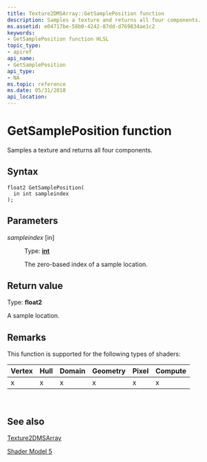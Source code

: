 ```yaml
---
title: Texture2DMSArray::GetSamplePosition function
description: Samples a texture and returns all four components.
ms.assetid: e04717be-58b0-4242-87dd-d769834ae1c2
keywords:
- GetSamplePosition function HLSL
topic_type:
- apiref
api_name:
- GetSamplePosition
api_type:
- NA
ms.topic: reference
ms.date: 05/31/2018
api_location: 
---
```


# GetSamplePosition function

Samples a texture and returns all four components.

## Syntax

``` syntax
float2 GetSamplePosition(
  in int sampleindex
);
```

## Parameters

<dl> <dt>

*sampleindex* \[in\]
</dt> <dd>

Type: **[**int**](/windows/desktop/WinProg/windows-data-types)**

The zero-based index of a sample location.

</dd> </dl>

## Return value

Type: **float2**

A sample location.

## Remarks

This function is supported for the following types of shaders:



| Vertex | Hull | Domain | Geometry | Pixel | Compute |
|--------|------|--------|----------|-------|---------|
| x      | x    | x      | x        | x     | x       |



 

## See also

<dl> <dt>

[Texture2DMSArray](sm5-object-texture2dmsarray.md)
</dt> <dt>

[Shader Model 5](d3d11-graphics-reference-sm5.md)
</dt> </dl>

 

 